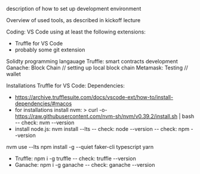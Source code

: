 description of how to set up development environment

Overview of used tools, as described in kickoff lecture


Coding: VS Code using at least the following extensions:
- Truffle for VS Code
- probably some git extension


Solidty programming langauage
Truffle: smart contracts development
Ganache: Block Chain // setting up local block chain
Metamask: Testing // wallet



Installations
Truffle for VS Code: 
Dependencies: 
- https://archive.trufflesuite.com/docs/vscode-ext/how-to/install-dependencies/#macos
- for installations install nvm: > curl -o- https://raw.githubusercontent.com/nvm-sh/nvm/v0.39.2/install.sh | bash
-- check: nvm --version
- install node.js: nvm install --lts
-- check: node --version
-- check: npm --version

nvm use --lts
npm install -g --quiet faker-cli typescript yarn

- Truffle: npm i -g truffle
-- check: truffle --version
- Ganache: npm i -g ganache
-- check: ganache --version
